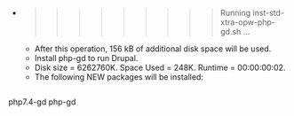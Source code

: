 * >>>>>>>>> Running inst-std-xtra-opw-php-gd.sh ...
  * After this operation, 156 kB of additional disk space will be used.
  * Install php-gd to run Drupal.
  * Disk size = 6262760K. Space Used = 248K. Runtime = 00:00:00:02.
  * The following NEW packages will be installed:
  ```bash
php7.4-gd php-gd
  ```
